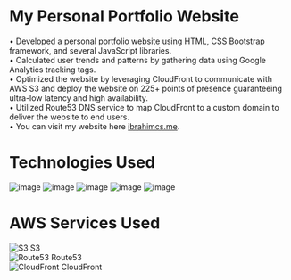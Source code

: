 # My Personal Portfolio Website


   • Developed a personal portfolio website using HTML, CSS Bootstrap framework, and several JavaScript libraries.<br/>
   • Calculated user trends and patterns by gathering data using Google Analytics tracking tags.<br/>
   • Optimized the website by leveraging CloudFront to communicate with AWS S3 and deploy the website on 225+ points of presence guaranteeing ultra-low latency and high availability.<br/>
   • Utilized Route53 DNS service to map CloudFront to a custom domain to deliver the website to end users.<br/>
  • You can visit my website here [ibrahimcs.me](https://www.ibrahimcs.me).<br/>
  
# Technologies Used


![image](https://img.shields.io/badge/Amazon_AWS-FF9900?style=for-the-badge&logo=amazonaws&logoColor=white)
![image](https://img.shields.io/badge/JavaScript-323330?style=for-the-badge&logo=javascript&logoColor=F7DF1E)
![image](https://img.shields.io/badge/Bootstrap-563D7C?style=for-the-badge&logo=bootstrap&logoColor=white)
![image](https://img.shields.io/badge/CSS3-1572B6?style=for-the-badge&logo=css3&logoColor=white)
![image](https://img.shields.io/badge/HTML5-E34F26?style=for-the-badge&logo=html5&logoColor=white)

# AWS Services Used
 ![S3](https://d1zornxddiqw2q.cloudfront.net/icon/c0828e0381730befd1f7a025057c74fb-43acc0496e64afba82dbc9ab774dc622.svg) S3 <br/>
 ![Route53](https://d1zornxddiqw2q.cloudfront.net/icon/f5d2c00d40914bff4f82f29f9ef768bc-53a84099cf556710383a52b4612a8612.svg) Route53 <br/>
 ![CloudFront](https://d1zornxddiqw2q.cloudfront.net/icon/4200ac8906c9a841a229ed9e5008a533-465d196059bdeeb0ffcb07ebe5f79b28.svg) CloudFront <br/>


